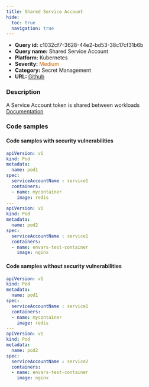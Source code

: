 ```yaml
---
title: Shared Service Account
hide:
  toc: true
  navigation: true
---
```


<style>
  .highlight .hll {
    background-color: #ff171742;
  }
  .md-content {
    max-width: 1100px;
    margin: 0 auto;
  }
</style>

-   **Query id:** c1032cf7-3628-44e2-bd53-38c17cf31b6b
-   **Query name:** Shared Service Account
-   **Platform:** Kubernetes
-   **Severity:** <span style="color:#C60">Medium</span>
-   **Category:** Secret Management
-   **URL:** [Github](https://github.com/Checkmarx/kics/tree/master/assets/queries/k8s/shared_service_account)

### Description
A Service Account token is shared between workloads<br>
[Documentation](https://kubernetes.io/docs/tasks/configure-pod-container/configure-service-account/)

### Code samples
#### Code samples with security vulnerabilities
```yaml title="Postitive test num. 1 - yaml file" hl_lines="16 6"
apiVersion: v1
kind: Pod
metadata:
  name: pod1
spec:
  serviceAccountName : service1
  containers:
  - name: mycontainer
    image: redis
---
apiVersion: v1
kind: Pod
metadata:
  name: pod2
spec:
  serviceAccountName : service1
  containers:
  - name: envars-test-container
    image: nginx

```


#### Code samples without security vulnerabilities
```yaml title="Negative test num. 1 - yaml file"
apiVersion: v1
kind: Pod
metadata:
  name: pod1
spec:
  serviceAccountName : service1
  containers:
  - name: mycontainer
    image: redis
---
apiVersion: v1
kind: Pod
metadata:
  name: pod2
spec:
  serviceAccountName : service2
  containers:
  - name: envars-test-container
    image: nginx

```

